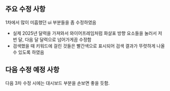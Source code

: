 ## 주요 수정 사항 ##
1차에서 많이 미흡했던 ui 부분들을 좀 수정하였음
- 실제 2025년 달력을 가져와서 와이어프레임처럼 화살표 방향 요소들을 눌러서 저번 달, 다음 달 달력으로 넘어가게끔 수정함
- 검색했을 때 키워드에 걸린 것들은 빨간색으로 표시되어 검색 결과가 뚜렷하게 나올 수 있도록 하였음

## 다음 수정 예정 사항 ##
다음 3차 수정 시에는 대시보드 부분을 손보면 좋을 듯함.
